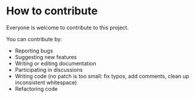 # How to contribute

Everyone is welcome to contribute to this project.

You can contribute by:
- Reporting bugs
- Suggesting new features
- Writing or editing documentation
- Participating in discussions
- Writing code (no patch is too small: fix typos, add comments, clean up inconsistent whitespace)
- Refactoring code
